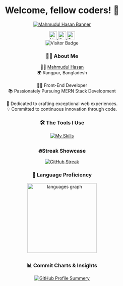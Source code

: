 <!-- Introduction -->
<h1 align="center">Welcome, fellow coders! 👋</h1>

<!-- Profile Image -->
<div align="center" width="420">

[![Mahmudul Hasan Banner](https://i.ibb.co/CKxkNSF/banner.jpg "Md. Mahmudul Hasan")](https://www.linkedin.com/in/mahmudulturan/)

</div>

<!-- Social Links -->
<div align="center">
  <a href="https://www.linkedin.com/in/mahmudulturan/" target="_blank">
    <img src="https://img.shields.io/static/v1?message=LinkedIn&logo=linkedin&label=&color=0077B5&logoColor=white&labelColor=&style=for-the-badge" height="25" alt="LinkedIn" />
  </a>
  <a href="https://www.facebook.com/dev.mahmudulhasan/" target="_blank">
    <img src="https://img.shields.io/static/v1?message=Facebook&logo=facebook&label=&color=1877F2&logoColor=white&labelColor=&style=for-the-badge" height="25" alt="Facebook" />
  </a>
  <a href="https://twitter.com/Mahmuduturan" target="_blank">
    <img src="https://img.shields.io/static/v1?message=Twitter&logo=twitter&label=&color=1DA1F2&logoColor=white&labelColor=&style=for-the-badge" height="25" alt="Twitter" />
  </a>

</div>

<!-- Visitor Badge -->
<div align="center">
  <img src="https://visitor-badge.laobi.icu/badge?page_id=mahmudulturan.mahmudulturan&right_color=darkred" alt="Visitor Badge" />
</div>

<!-- About Me Section -->
<h3 align="center">👩‍💻 About Me</h3>

<!-- About Me Description -->
<p align="center">👨‍💼 <a href="https://www.linkedin.com/in/mahmudulturan/" target="_blank">Mahmudul Hasan</a><br>🌍 Rangpur, Bangladesh<br><br>👨‍💻 Front-End Developer<br>📚 Passionately Pursuing MERN Stack Development<br><br>🚀 Dedicated to crafting exceptional web experiences.<br>💡 Committed to continuous innovation through code.</p>

<!-- Language and Tools Section -->
<h3 align="center">🛠 The Tools I Use</h3>

<!-- Language and Tools Icons -->
<div align="center">

  [![My Skills](https://skillicons.dev/icons?i=html,css,tailwind,bootstrap,js,react,vite,materialui,firebase,express,nodejs,mongodb,postman,figma,git)](https://skillicons.dev)

</div>

##
<!-- Language Stats and GitHub Activity -->

<div align="center">

<h3 align="center">🔥Streak Showcase</h3>

[![GitHub Streak](https://github-readme-streak-stats.herokuapp.com?user=mahmudulturan&theme=neon&hide_border=true&border_radius=10&card_width=503)](https://git.io/streak-stats)

</div>


<div align="center">

<h3 align="center">🚀 Language Proficiency
</h3>
<div align="center">
  <img src="https://github-readme-stats.vercel.app/api/top-langs?username=mahmudulturan&locale=en&hide_title=false&layout=compact&card_width=320&langs_count=5&theme=bear&hide_border=true&order=2" height="220" alt="languages graph"  />
</div>

</div>



##
<div align="center">
<h3 align="center">📊 Commit Charts & Insights
</h3>

[![GitHub Profile Summery](http://github-profile-summary-cards.vercel.app/api/cards/profile-details?username=mahmudulturan&theme=omni)](https://git.io/streak-stats)

</div>
</div>
